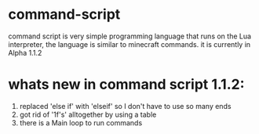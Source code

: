 # command-script
command script is very simple programming language that runs on the Lua interpreter, the language is similar to minecraft commands. it is currently in Alpha 1.1.2

# whats new in command script 1.1.2:
1. replaced 'else if' with 'elseif' so I don't have to use so many ends
2. got rid of '1f's' alltogether by using a table
3. there is a Main loop to run commands
